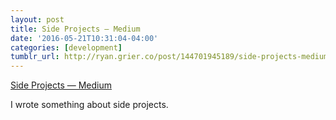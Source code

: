 ```yaml
---
layout: post
title: Side Projects — Medium
date: '2016-05-21T10:31:04-04:00'
categories: [development]
tumblr_url: http://ryan.grier.co/post/144701945189/side-projects-medium
---
```

[Side Projects — Medium](https://medium.com/@rwgrier/side-projects-10a71b59f37e)

I wrote something about side projects.
